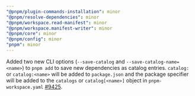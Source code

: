 ```yaml
---
"@pnpm/plugin-commands-installation": minor
"@pnpm/resolve-dependencies": minor
"@pnpm/workspace.read-manifest": minor
"@pnpm/workspace.manifest-writer": minor
"@pnpm/core": minor
"@pnpm/config": minor
"pnpm": minor
---
```


Added two new CLI options (`--save-catalog` and `--save-catalog-name=<name>`) to `pnpm add` to save new dependencies as catalog entries. `catalog:` or `catalog:<name>` will be added to `package.json` and the package specifier will be added to the `catalogs` or `catalog[<name>]` object in `pnpm-workspace.yaml` [#9425](https://github.com/pnpm/pnpm/issues/9425).
